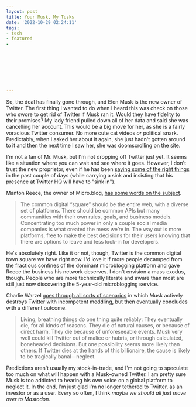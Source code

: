 ```yaml
---
layout: post
title: Your Musk, My Tusks
date: '2022-10-29 02:24:11'
tags:
- tech
- featured
- 








---
```


So, the deal has finally gone through, and Elon Musk is the new owner of Twitter. The first thing I wanted to do when I heard this was check on those who swore to get rid of Twitter if Musk ran it. Would they have fidelity to their promises? My lady friend pulled down all of her data and said she was cancelling her account. This would be a big move for her, as she is a fairly voracious Twitter consumer. No more cute cat videos _or_ political snark. Predictably, when I asked her about it again, she just hadn't gotten around to it and then the next time I saw her, she was doomscrolling on the site.

I'm not a fan of Mr. Musk, but I'm not dropping off Twitter just yet. It seems like a situation where you can wait and see where it goes. However, I don't trust the new proprietor, even if he has been [saying some of the right things](https://twitter.com/elonmusk/status/1585619322239561728?s=20&t=3MVh6YrsMzUVyNVEpyTnrQ) in the past couple of days (while carrying a sink and insisting that his presence at Twitter HQ will have to "sink in").

Manton Reece, the owner of Micro.blog, [has some words on the subject](https://www.manton.org/2022/10/27/dear-elon-musk.html).

> The common digital “square” should be the entire web, with a diverse set of platforms. There should be common APIs but many communities with their own rules, goals, and business models. Concentrating too much power in only a couple social media companies is what created the mess we’re in. The way out is more platforms, free to make the best decisions for their users knowing that there are options to leave and less lock-in for developers.

He's absolutely right. Like it or not, though, Twitter is the common digital town square we have right now. I'd love it if more people decamped from the fractious confines of the dominant microblogging platform and gave Reece the business his network deserves. I don't envision a mass exodus, though. People who are more technically literate and aware than most are still just now discovering the 5-year-old microblogging service.

Charlie Warzel [goes through all sorts of scenarios](https://www.theatlantic.com/technology/archive/2022/10/elon-musk-twitter-nightmare-scenarios/671906/) in which Musk actively destroys Twitter with incompetent meddling, but then eventually concludes with a different outcome.

> Living, breathing things do one thing quite reliably: They eventually die, for all kinds of reasons. They die of natural causes, or because of direct harm. They die because of unforeseeable events. Musk very well could kill Twitter out of malice or hubris, or through calculated, boneheaded decisions. But one possibility seems more likely than others. If Twitter dies at the hands of this billionaire, the cause is likely to be tragically banal—neglect.

Predictions aren't usually my stock-in-trade, and I'm not going to speculate too much on what will happen with a Musk-owned Twitter. I am pretty sure Musk is too addicted to hearing his own voice on a global platform to neglect it. In the end, I'm just glad I'm no longer tethered to Twitter, as an investor or as a user. Every so often, I think _maybe we should all just move over to Mastodon._


